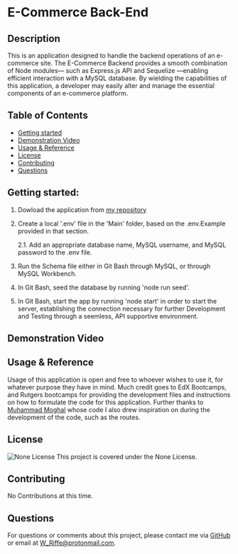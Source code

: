 # E-Commerce Back-End

  ## Description
  This is an application designed to handle the backend operations of an e-commerce site. The E-Commerce Backend provides a smooth combination of Node modules— such as Express.js API and Sequelize —enabling efficient interaction with a MySQL database. By wielding the capabilities of this application, a developer may easily alter and manage the essential components of an e-commerce platform.

  ## Table of Contents
  - [Getting started](#getting-started)
  - [Demonstration Video](#demonstration-video)
  - [Usage & Reference](#usage--reference)
  - [License](#license)
  - [Contributing](#contributing)
  - [Questions](#questions)

  ## Getting started:

1. Dowload the application from [my repository](https://github.com/Will-Riffe/E-commerce-Back-End)

2. Create a local '.env' file in the 'Main' folder, based on the .env.Example provided in that section.
	
      2.1. Add an appropriate database name, MySQL username, and MySQL password to the .env file. 

3. Run the Schema file either in Git Bash through MySQL, or through MySQL Workbench.

4. In Git Bash, seed the database by running 'node run seed'.

5. In Git Bash, start the app by running 'node start' in order to start the server, establishing the connection necessary for further Development and Testing through a seemless, API supportive environment.

## Demonstration Video

  ## Usage & Reference
  Usage of this application is open and free to whoever wishes to use it, for whatever purpose they have in mind. Much credit goes to EdX Bootcamps, and Rutgers bootcamps for providing the development files and instructions on how to formulate the code for this application. Further thanks to [Muhammad Moghal](https://github.com/mmoghal/E-Commerce-Backend/tree/main) whose code I also drew inspiration on during the development of the code, such as the routes.

  ## License
  ![None License](https://img.shields.io/badge/License-None-blue.svg)
  This project is covered under the None License.

  ## Contributing
  No Contributions at this time.


  ## Questions
  For questions or comments about this project, please contact me via [GitHub](https://github.com/Will-Riffe) or email at W_Riffe@protonmail.com.
  